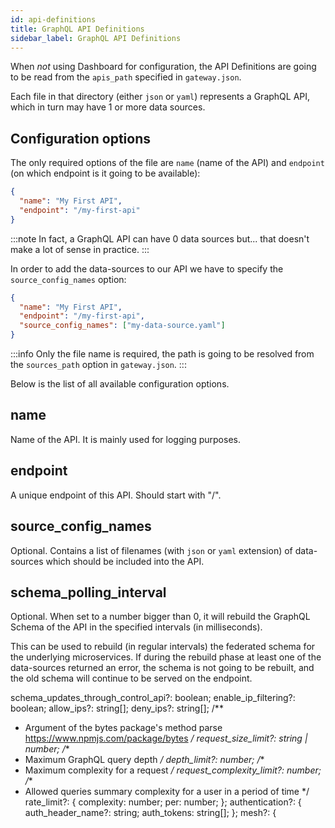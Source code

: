 ```yaml
---
id: api-definitions
title: GraphQL API Definitions
sidebar_label: GraphQL API Definitions
---
```

When _not_ using Dashboard for configuration, the API Definitions are going to be read from the `apis_path` specified in
`gateway.json`.

Each file in that directory (either `json` or `yaml`) represents a GraphQL API, which in turn may have 1 or more data sources.

## Configuration options

The only required options of the file are `name` (name of the API) and `endpoint` (on which endpoint is it going to 
be available):
```json title="config/apidefs/my-first-api.json"
{
  "name": "My First API",
  "endpoint": "/my-first-api"
}
```
:::note
In fact, a GraphQL API can have 0 data sources but... that doesn't make a lot of sense in practice.
:::

In order to add the data-sources to our API we have to specify the `source_config_names` option:
```json title="config/apidefs/my-first-api.json"
{
  "name": "My First API",
  "endpoint": "/my-first-api",
  "source_config_names": ["my-data-source.yaml"]
}
```
:::info
Only the file name is required, the path is going to be resolved from the `sources_path` option in `gateway.json`.
:::

Below is the list of all available configuration options.

## name

Name of the API. It is mainly used for logging purposes.

## endpoint

A unique endpoint of this API. Should start with "/".

## source_config_names

Optional. Contains a list of filenames (with `json` or `yaml` extension) of data-sources which should be included into
the API.

## schema_polling_interval

Optional. When set to a number bigger than 0, it will rebuild the GraphQL Schema of the API in the specified intervals
(in milliseconds).

This can be used to rebuild (in regular intervals) the federated schema for the underlying microservices. If during the 
rebuild phase at least one of the data-sources returned an error, the schema is not going to be rebuilt, and the old 
schema will continue to be served on the endpoint.

schema_updates_through_control_api?: boolean;
enable_ip_filtering?: boolean;
allow_ips?: string[];
deny_ips?: string[];
/**
* Argument of the bytes package's method parse https://www.npmjs.com/package/bytes
  */
  request_size_limit?: string | number;
  /**
* Maximum GraphQL query depth
  */
  depth_limit?: number;
  /**
* Maximum complexity for a request
  */
  request_complexity_limit?: number;
  /**
* Allowed queries summary complexity for a user in a period of time
  */
  rate_limit?: {
  complexity: number;
  per: number;
  };
  authentication?: {
  auth_header_name?: string;
  auth_tokens: string[];
  };
  mesh?: {
